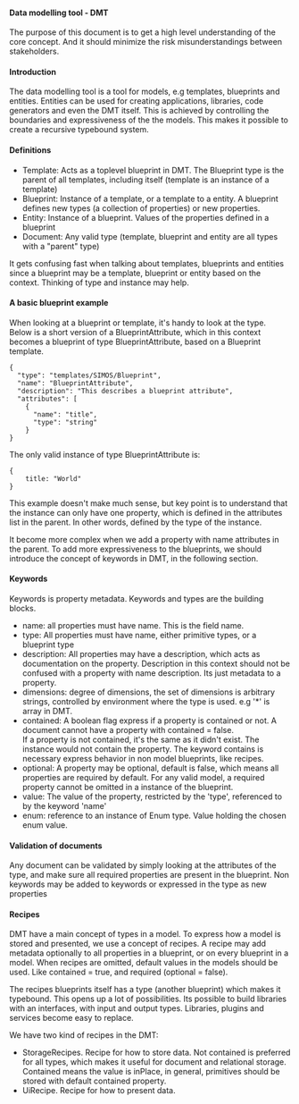 #### Data modelling tool - DMT
The purpose of this document is to get a high level understanding of the core concept. 
And it should minimize the risk misunderstandings between stakeholders.

#### Introduction
The data modelling tool is a tool for models, e.g templates, blueprints and entities. Entities can be used for creating applications, 
libraries, code generators and even the DMT itself.
This is achieved by controlling the boundaries and expressiveness of the the models. 
This makes it possible to create a recursive typebound system.


#### Definitions

- Template: Acts as a toplevel blueprint in DMT. The Blueprint type is the parent of all templates, including itself (template is an instance 
of a template)
- Blueprint: Instance of a template, or a template to a entity. A blueprint defines new types (a collection of properties) or new properties.
- Entity: Instance of a blueprint. Values of the properties defined in a blueprint
- Document: Any valid type (template, blueprint and entity are all types with a "parent" type)

It gets confusing fast when talking about templates, blueprints and entities since a blueprint may be a template, blueprint or entity based 
on the context. Thinking of type and instance may help.


#### A basic blueprint example
When looking at a blueprint or template, it's handy to look at the type. 
Below is a short version of a BlueprintAttribute, which in this context becomes a blueprint of type BlueprintAttribute, 
based on a Blueprint template.
```
{
  "type": "templates/SIMOS/Blueprint",
  "name": "BlueprintAttribute",
  "description": "This describes a blueprint attribute",
  "attributes": [
    {
      "name": "title",
      "type": "string"
    }
}
``` 
The only valid instance of type BlueprintAttribute is:
```
{
    title: "World" 
}
```

This example doesn't make much sense, but key point is to understand that the instance can only have one property, which is defined in the 
attributes list in the parent. In other words, defined by the type of the instance.

It become more complex when we add a property with name attributes in the parent. To add more expressiveness to the blueprints, we should 
introduce the concept of keywords in DMT, in the following section.

#### Keywords
Keywords is property metadata. Keywords and types are the building blocks. 

- name: all properties must have name. This is the field name. 
- type: All properties must have name, either primitive types, or a blueprint type
- description: All properties may have a description, which acts as documentation on the property. Description in this context 
should not be confused with a property with name description. Its just metadata to a property.
- dimensions: degree of dimensions, the set of dimensions is arbitrary strings, controlled by environment where the type is used. 
e.g '*' is array in DMT.
- contained: A boolean flag express if a property is contained or not. A document cannot have a property with contained = false.  
If a property is not contained, it's the same as it didn't exist. The instance would not contain the property. 
The keyword contains is necessary express behavior in non model blueprints, like recipes.
- optional: A property may be optional, default is false, which means all properties are required by default. For any valid model, 
a required property cannot be omitted in a instance of the blueprint.
- value: The value of the property, restricted by the 'type', referenced to by the keyword 'name'
- enum: reference to an instance of Enum type. Value holding the chosen enum value. 


#### Validation of documents
Any document can be validated by simply looking at the attributes of the type, and make sure all required properties are present in the blueprint. 
Non keywords may be added to keywords or expressed in the type as new properties

#### Recipes

DMT have a main concept of types in a model. To express how a model is stored and presented, we use a concept of recipes. 
A recipe may add metadata optionally to all properties in a blueprint, or on every blueprint in a model. When recipes are omitted, 
default values in the models should be used. Like contained = true, and required (optional = false). 

The recipes blueprints itself has a type (another blueprint) which makes it typebound. This opens up a lot of possibilities.
Its possible to build libraries with an interfaces, with input and output types. Libraries, plugins and services become easy to replace. 

We have two kind of recipes in the DMT:
* StorageRecipes. Recipe for how to store data. Not contained is preferred for all types, which makes it useful for document and relational storage. Contained means the value is inPlace, in general, primitives should be stored with default contained property.
* UiRecipe. Recipe for how to present data. 